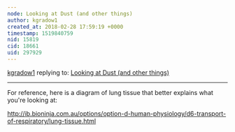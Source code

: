 ```yaml
---
node: Looking at Dust (and other things)
author: kgradow1
created_at: 2018-02-28 17:59:19 +0000
timestamp: 1519840759
nid: 15819
cid: 18661
uid: 297929
---
```




[kgradow1](../profile/kgradow1) replying to: [Looking at Dust (and other things)](../notes/partsandcrafts/02-26-2018/6-looking-at-dust-and-other-things)

----
For reference, here is a diagram of lung tissue that better explains what you're looking at:
 
http://ib.bioninja.com.au/options/option-d-human-physiology/d6-transport-of-respiratory/lung-tissue.html
